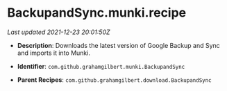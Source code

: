 # BackupandSync.munki.recipe

_Last updated 2021-12-23 20:01:50Z_

- **Description**: Downloads the latest version of Google Backup and Sync and imports it into Munki.

- **Identifier**: `com.github.grahamgilbert.munki.BackupandSync`

- **Parent Recipes**: `com.github.grahamgilbert.download.BackupandSync`
